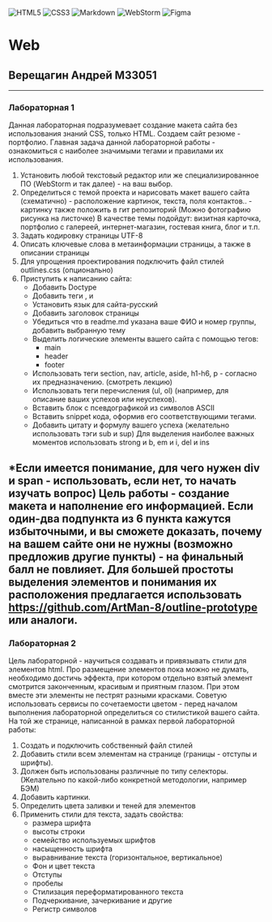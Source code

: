 ![HTML5](https://img.shields.io/badge/html5-%23E34F26.svg?style=for-the-badge&logo=html5&logoColor=white)
![CSS3](https://img.shields.io/badge/css3-%231572B6.svg?style=for-the-badge&logo=css3&logoColor=white)
![Markdown](https://img.shields.io/badge/markdown-%23000000.svg?style=for-the-badge&logo=markdown&logoColor=white)
![WebStorm](https://img.shields.io/badge/webstorm-143?style=for-the-badge&logo=webstorm&logoColor=white&color=black)
![Figma](https://img.shields.io/badge/figma-%23F24E1E.svg?style=for-the-badge&logo=figma&logoColor=white)
# Web
## Верещагин Андрей M33051
---
### Лабораторная 1
Данная лабораторная подразумевает создание макета сайта без использования знаний CSS, только HTML. Создаем сайт резюме - портфолио. Главная задача данной лабораторной работы - ознакомиться с наиболее значимыми тегами и правилами их использования.
1.	Установить любой текстовый редактор или же специализированное ПО (WebStorm и так далее) - на ваш выбор.
2.	Определиться с темой проекта и нарисовать макет вашего сайта (схематично) - расположение картинок, текста, поля контактов.. - картинку также положить в гит репозиторий (Можно фотографию рисунка на листочке) В качестве темы подойдут: визитная карточка, портфолио с галереей, интернет-магазин, гостевая книга, блог и т.п.
3.	Задать кодировку страницы  UTF-8
4.	Описать ключевые слова в метаинформации страницы, а также в описании страницы
5.	Для упрощения проектирования подключить файл стилей outlines.css (опционально)
6.	Приступить к написанию сайта:
	*	Добавить Doctype
	*	Добавить теги <html>,<head> и <body>
	*	Установить язык для сайта-русский
	*	Добавить заголовок страницы    
	*	Убедиться что в readme.md указана ваше ФИО и номер группы, добавить выбранную тему
	*	Выделить логические элементы вашего сайта с помощью  тегов:
		*	main
		*	header
		*	footer
	*	Использовать теги section, nav, article, aside, h1-h6, p - согласно их  предназначению. (смотреть лекцию)
	*	Использовать теги перечисления (ul, ol) (например, для описание ваших успехов или неуспехов).
	*	Вставить блок с псевдографикой из символов ASCII
	*	Вставить snippet кода, оформив его соответствующими тегами.
	*	Добавить цитату и формулу вашего успеха (желательно использовать тэги sub и sup)
Для выделения наиболее важных моментов использовать strong и b, em и i, del и ins

*Если имеется понимание, для чего нужен div и span - использовать, если нет, то начать изучать вопрос)
Цель работы - создание макета и наполнение его информацией. Если один-два подпункта из 6 пункта кажутся избыточными, и вы сможете доказать, почему на вашем сайте они не нужны (возможно предложив другие пункты) - на финальный балл не повлияет.
Для большей простоты выделения элементов и понимания их расположения предлагается использовать https://github.com/ArtMan-8/outline-prototype или аналоги.
---
### Лабораторная 2
Цель лабораторной - научиться создавать и привязывать стили для элементов html. Про размещение элементов пока можно не думать, необходимо достичь эффекта, при котором отдельно взятый элемент смотрится законченным, красивым и приятным глазом. При этом вместе эти элементы не пестрят разными красками. Советую использовать сервисы по сочетаемости цветом - перед началом выполнения лабораторной определиться со стилистикой вашего сайта.
На той же странице, написанной в рамках первой лабораторной работы:
1.  Создать и подключить собственный файл стилей
2.  Добавить стили всем элементам на странице (границы - отступы и шрифты). 
3.  Должен быть использованы различные по типу селекторы. (Желательно по какой-либо конкретной методологии, например БЭМ)
4.  Добавить картинки.
5.  Определить цвета заливки и теней для элементов
6.  Применить стили для текста, задать свойства:
    *	размера шрифта
    *	высоты строки
    *	семейство используемых шрифтов
    *	насыщенность шрифта
    *	выравнивание текста (горизонтальное, вертикальное)
    *	Фон и цвет текста
    *	Отступы
    *	пробелы
    *	Стилизация  переформатированного текста
    *	Подчеркивание, зачеркивание и  другие
    *	Регистр символов
